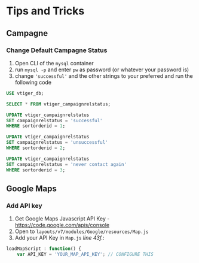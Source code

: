# Tips and Tricks

## Campagne

### Change Default Campagne Status

1. Open CLI of the `mysql` container
2. run `mysql -p` and enter `pw` as password (or whatever your password is)
3. change `'successful'` and the other strings to your preferred and run the following code
```SQL
USE vtiger_db;

SELECT * FROM vtiger_campaignrelstatus;

UPDATE vtiger_campaignrelstatus
SET campaignrelstatus = 'successful'
WHERE sortorderid = 1;

UPDATE vtiger_campaignrelstatus
SET campaignrelstatus = 'unsuccessful'
WHERE sortorderid = 2;

UPDATE vtiger_campaignrelstatus
SET campaignrelstatus = 'never contact again'
WHERE sortorderid = 3;
```

## Google Maps

### Add API key
1. Get Google Maps Javascript API Key - https://code.google.com/apis/console
2. Open to `layouts/v7/modules/Google/resources/Map.js`
3. Add your API Key in `Map.js` *line 43f.*:

```javascript
loadMapScript : function() {
    var API_KEY = 'YOUR_MAP_API_KEY'; // CONFIGURE THIS 
```
